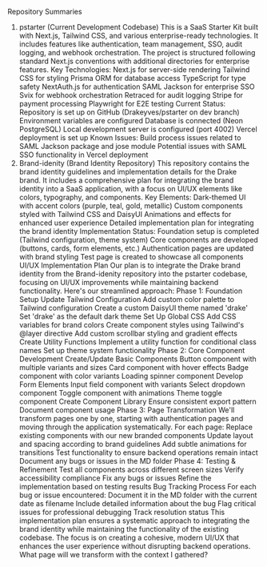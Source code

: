 Repository Summaries
1. pstarter (Current Development Codebase)
This is a SaaS Starter Kit built with Next.js, Tailwind CSS, and various enterprise-ready technologies. It includes features like authentication, team management, SSO, audit logging, and webhook orchestration. The project is structured following standard Next.js conventions with additional directories for enterprise features.
Key Technologies:
Next.js for server-side rendering
Tailwind CSS for styling
Prisma ORM for database access
TypeScript for type safety
NextAuth.js for authentication
SAML Jackson for enterprise SSO
Svix for webhook orchestration
Retraced for audit logging
Stripe for payment processing
Playwright for E2E testing
Current Status:
Repository is set up on GitHub (Drakeyves/pstarter on dev branch)
Environment variables are configured
Database is connected (Neon PostgreSQL)
Local development server is configured (port 4002)
Vercel deployment is set up
Known Issues:
Build process issues related to SAML Jackson package and jose module
Potential issues with SAML SSO functionality in Vercel deployment
2. Brand-idenity (Brand Identity Repository)
This repository contains the brand identity guidelines and implementation details for the Drake brand. It includes a comprehensive plan for integrating the brand identity into a SaaS application, with a focus on UI/UX elements like colors, typography, and components.
Key Elements:
Dark-themed UI with accent colors (purple, teal, gold, metallic)
Custom components styled with Tailwind CSS and DaisyUI
Animations and effects for enhanced user experience
Detailed implementation plan for integrating the brand identity
Implementation Status:
Foundation setup is completed (Tailwind configuration, theme system)
Core components are developed (buttons, cards, form elements, etc.)
Authentication pages are updated with brand styling
Test page is created to showcase all components
UI/UX Implementation Plan
Our plan is to integrate the Drake brand identity from the Brand-idenity repository into the pstarter codebase, focusing on UI/UX improvements while maintaining backend functionality. Here's our streamlined approach:
Phase 1: Foundation Setup
Update Tailwind Configuration
Add custom color palette to Tailwind configuration
Create a custom DaisyUI theme named 'drake'
Set 'drake' as the default dark theme
Set Up Global CSS
Add CSS variables for brand colors
Create component styles using Tailwind's @layer directive
Add custom scrollbar styling and gradient effects
Create Utility Functions
Implement a utility function for conditional class names
Set up theme system functionality
Phase 2: Core Component Development
Create/Update Basic Components
Button component with multiple variants and sizes
Card component with hover effects
Badge component with color variants
Loading spinner component
Develop Form Elements
Input field component with variants
Select dropdown component
Toggle component with animations
Theme toggle component
Create Component Library
Ensure consistent export pattern
Document component usage
Phase 3: Page Transformation
We'll transform pages one by one, starting with authentication pages and moving through the application systematically. For each page:
Replace existing components with our new branded components
Update layout and spacing according to brand guidelines
Add subtle animations for transitions
Test functionality to ensure backend operations remain intact
Document any bugs or issues in the MD folder
Phase 4: Testing & Refinement
Test all components across different screen sizes
Verify accessibility compliance
Fix any bugs or issues
Refine the implementation based on testing results
Bug Tracking Process
For each bug or issue encountered:
Document it in the MD folder with the current date as filename
Include detailed information about the bug
Flag critical issues for professional debugging
Track resolution status
This implementation plan ensures a systematic approach to integrating the brand identity while maintaining the functionality of the existing codebase. The focus is on creating a cohesive, modern UI/UX that enhances the user experience without disrupting backend operations.
What page will we transform with the context I gathered?